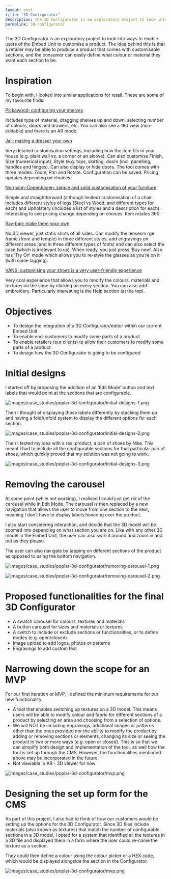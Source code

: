 ```yaml
---
layout: post
title: "3D Configurator"
description: The 3D Configurator is an exploratory project to look into ways to enable users of the Embed Unit to customise a product.
permalink: 3d-configurator
---
```

The 3D Configurator is an exploratory project to look into ways to enable users of the Embed Unit to customise a product. The idea behind this is that a retailer may be able to produce a product that comes with customisable sections, and the consumer can easily define what colour or material they want each section to be.

# Inspiration

To begin with, I looked into similar applications for retail. These are some of my favourite finds.

[Pickawood: configuring your shelves](https://www.pickawood.com/en/configurator/conf2)

Includes type of material, dragging shelves up and down, selecting number of colours, doors and drawers, etc. You can also see a 180 view (non-editable) and there is an AR mode.

[Jali: making a dresser your own](https://www.jali.co.uk/designer?id=A008)

Very detailed customisation settings, including how the item fits in your house (e.g. plain wall vs. a corner or an alcove). Can also customise Finish, Size (numerical input), Style (e.g. tops, skirting, doors (incl. panelling, handles and hinges). Can also display or hide doors. The tool comes with three modes: Zoom, Pan and Rotate. Configuration can be saved. Pricing updates depending on choices.

[Normann-Copenhagen: simple and solid customisation of your furniture](https://www.normann-copenhagen.com/en/Customize/FormChairFullUpholstery)

Simple and straightforward (although limited) customisation of a chair. Includes different styles of legs (Steel vs Wood, and different types for each) and Upholstery (includes a list of styles and a description for each). Interesting to see pricing change depending on choices. Item rotates 360.

[Ray-ban: make them your own](https://www.ray-ban.com/uk/customise/rb-2140-original-wayfarer-sunglasses)

No 3D viewer, just static shots of all sides. Can modify the lensesm rge frame (front and temple) in three different styles, add engravings on different areas (and in three different types of fonts) and can also select the case (which is irrelevant to us). When ready, you just press ‘Buy now’. Also has ‘Try On’ mode which allows you to re-style the glasses as you’re on it (with some lagging).

[VANS: customising your shoes is a very user-friendly experience](https://www.vans.co.uk/customizer.sk8-hi.html)

Very cool experience that allows you to modify the colours, materials and textures on the shoe by clicking on every section. You can also add embroidery. Particularly interesting is the Help section (at the top).

# Objectives

- To design the integration of a 3D Configurator/editor within our current Embed Unit
- To enable end-customers to modify some parts of a product
- To enable retailers (our clients) to allow their customers to modify some parts of a product
- To design how the 3D Configurator is going to be configured

# Initial designs

I started off by proposing the addition of an ‘Edit Mode’ button and text labels that would point at the sections that are configurable.

![images/case_studies/poplar-3d-configurator/initial-designs-1.png](images/case_studies/poplar-3d-configurator/initial-designs-1.png)

Then I thought of displaying those labels differently by stacking them up and having a fold/unfold system to display the different options for each section.

![images/case_studies/poplar-3d-configurator/initial-designs-2.png](images/case_studies/poplar-3d-configurator/initial-designs-2.png)

Then I tested my idea with a real product, a pair of shoes by Nike. This meant I had to include all the configurable sections for that particular pair of shoes, which quickly proved that my solution was not going to work.

![images/case_studies/poplar-3d-configurator/initial-designs-3.png](images/case_studies/poplar-3d-configurator/initial-designs-3.png)

# Removing the carousel

At some point (while not working), I realised I could just get rid of the carousel while in Edit Mode. The carousel is then replaced by a new navigation that allows the user to move from one section to the next, meaning I don’t have to display labels hovering over the product.

I also start considering interaction, and decide that the 3D model will be zoomed into depending on what section you are on. Like with any other 3D model in the Embed Unit, the user can also swirl it around and zoom in and out as they please.

The user can also navigate by tapping on different sections of the product as opposed to using the bottom navigation.

![images/case_studies/poplar-3d-configurator/removing-carousel-1.png](images/case_studies/poplar-3d-configurator/removing-carousel-1.png)

![images/case_studies/poplar-3d-configurator/removing-carousel-2.png](images/case_studies/poplar-3d-configurator/removing-carousel-2.png)

# Proposed functionalities for the final 3D Configurator

- A swatch carousel for colours, textures and materials
- A button carousel for sizes and materials or textures
- A switch to include or exclude sections or functionalities, or to define modes (e.g. open/closed)
- Image upload to add logos, photos or patterns
- Engravings to add custom text

# Narrowing down the scope for an MVP

For our first iteration or MVP, I defined the minimum requirements for our new functionality.

- A tool that enables switching up textures on a 3D model. This means users will be able to modify colour and fabric for different sections of a product by selecting an area and choosing from a selection of options.
- We will NOT be including engravings, additional images or patterns other than the ones provided nor the ability to modify the product by adding or removing sections or elements, changing its size or seeing the product in two or more ways (e.g. open or closed). This is so that we can simplify both design and implementation of the tool, as well how the tool is set up through the CMS. However, the functionalities mentioned above may be incorporated in the future.
- Not viewable in AR - 3D viewer for now

![images/case_studies/poplar-3d-configurator/mvp.png](images/case_studies/poplar-3d-configurator/mvp.png)

# Designing the set up form for the CMS

As part of this project, I also had to think of how our customers would be setting up the options for the 3D Configurator. Since 3D files include materials (also known as textures) that match the number of configurable sections in a 3D model, I opted for a system that identified all the textures in a 3D file and displayed them in a form where the user could re-name the texture as a section.

They could then define a colour using the colour picker or a HEX code, which would be displayed alongside the section in the Configurator.

![images/case_studies/poplar-3d-configurator/mvp.png](images/case_studies/poplar-3d-configurator/cms-setup-screen.png)
